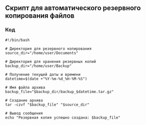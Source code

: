 ## Скрипт для автоматического резервного копирования файлов



### Код

```
#!/bin/bash

# Директория для резервного копирования
source_dir="/home/user/Documents"

# Директория для хранения резервных копий
backup_dir="/home/user/Backup"

# Получение текущей даты и времени
datetime=$(date +"%Y-%m-%d_%H-%M-%S")

# Имя файла архива
backup_file="$backup_dir/backup_$datetime.tar.gz"

# Создание архива
tar -czvf "$backup_file" "$source_dir"

# Вывод сообщения
echo "Резервная копия успешно создана: $backup_file"

```



